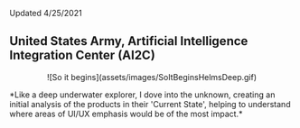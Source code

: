 Updated 4/25/2021

## United States Army, Artificial Intelligence Integration Center (AI2C)
<p align="center">
![So it begins](assets/images/SoItBeginsHelmsDeep.gif)
</p>
*Like a deep underwater explorer, I dove into the unknown, creating an initial analysis of the products in their 'Current State', helping to understand where areas of UI/UX emphasis would be of the most impact.*
